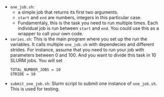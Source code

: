 - `one_job.sh`: 
   - a simple job that returns its first two arguments.
   - `start` and `end` are numbers, integers in this particular case.
   - Fundamentaly, this is the task you need to run multiple
     times. Each individual job is run between `start` and `end`. You
     could use this as a wrapper to call your own code.
- `series.sh`: This is the main program where you set up the run the variables. It calls multiple 
  `one_job.sh` with dependecies and different strides.
  For instance, assume that you need to run your job with parameters between 0 and 100. And you want to 
  divide this task in 10 SLURM jobs. You will set
	```
	TOTAL_NUMBER_JOBS = 10
	STRIDE = 10
	```
- `submit_one_job.sh`: Slurm script to submit one instance of `one_job.sh`. This is used for testing.
